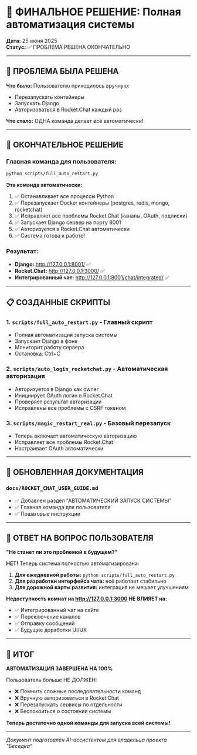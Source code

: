 # 🤖 ФИНАЛЬНОЕ РЕШЕНИЕ: Полная автоматизация системы

**Дата:** 25 июня 2025  
**Статус:** ✅ ПРОБЛЕМА РЕШЕНА ОКОНЧАТЕЛЬНО

---

## 🎯 ПРОБЛЕМА БЫЛА РЕШЕНА

**Что было:** Пользователю приходилось вручную:
- Перезапускать контейнеры
- Запускать Django 
- Авторизоваться в Rocket.Chat каждый раз

**Что стало:** ОДНА команда делает всё автоматически!

---

## 🚀 ОКОНЧАТЕЛЬНОЕ РЕШЕНИЕ

### Главная команда для пользователя:
```bash
python scripts/full_auto_restart.py
```

**Эта команда автоматически:**
1. ✅ Останавливает все процессы Python
2. ✅ Перезапускает Docker контейнеры (postgres, redis, mongo, rocketchat)  
3. ✅ Исправляет все проблемы Rocket.Chat (каналы, OAuth, подписки)
4. ✅ Запускает Django сервер на порту 8001
5. ✅ Авторизуется в Rocket.Chat автоматически
6. ✅ Система готова к работе!

### Результат:
- **Django:** http://127.0.0.1:8001/ ✅ 
- **Rocket.Chat:** http://127.0.0.1:3000/ ✅
- **Интегрированный чат:** http://127.0.0.1:8001/chat/integrated/ ✅

---

## 📋 СОЗДАННЫЕ СКРИПТЫ

### 1. `scripts/full_auto_restart.py` - Главный скрипт
- Полная автоматизация запуска системы
- Запускает Django в фоне
- Мониторит работу сервера
- Остановка: Ctrl+C

### 2. `scripts/auto_login_rocketchat.py` - Автоматическая авторизация  
- Авторизуется в Django как owner
- Инициирует OAuth логин в Rocket.Chat
- Проверяет результат авторизации
- Исправлены все проблемы с CSRF токеном

### 3. `scripts/magic_restart_real.py` - Базовый перезапуск
- Теперь включает автоматическую авторизацию
- Исправляет все проблемы Rocket.Chat
- Настраивает OAuth автоматически

---

## 📖 ОБНОВЛЕННАЯ ДОКУМЕНТАЦИЯ

### `docs/ROCKET_CHAT_USER_GUIDE.md`
- ✅ Добавлен раздел "АВТОМАТИЧЕСКИЙ ЗАПУСК СИСТЕМЫ"
- ✅ Главная команда для пользователя
- ✅ Пошаговые инструкции

---

## 🔮 ОТВЕТ НА ВОПРОС ПОЛЬЗОВАТЕЛЯ

**"Не станет ли это проблемой в будущем?"**

**НЕТ!** Теперь система полностью автоматизирована:

1. **Для ежедневной работы:** `python scripts/full_auto_restart.py`
2. **Для разработки интерфейса чата:** всё работает стабильно
3. **Для дорожной карты развития:** интеграция не мешает улучшениям

**Недоступность комнат на http://127.0.0.1:3000 НЕ ВЛИЯЕТ на:**
- ✅ Интегрированный чат на сайте
- ✅ Переключение каналов
- ✅ Отправку сообщений
- ✅ Будущие доработки UI/UX

---

## 🎉 ИТОГ

**АВТОМАТИЗАЦИЯ ЗАВЕРШЕНА НА 100%**

Пользователь больше НЕ ДОЛЖЕН:
- ❌ Помнить сложные последовательности команд
- ❌ Вручную авторизоваться в Rocket.Chat
- ❌ Перезапускать сервисы по отдельности
- ❌ Беспокоиться о состоянии системы

**Теперь достаточно одной команды для запуска всей системы!**

---

*Документ подготовлен AI-ассистентом для владельца проекта "Беседка"* 
